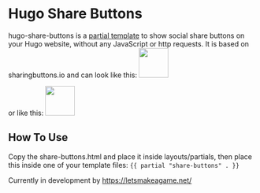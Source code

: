 # Hugo Share Buttons
hugo-share-buttons is a [partial template](https://gohugo.io/templates/partials/) to show social share buttons on your Hugo website, without any JavaScript or http requests.
It is based on sharingbuttons.io and can look like this:
<img src="https://letsmakeagame.net/github/hugo-share-buttons/hugo-share-buttons-small.png" height="60">

or like this:
<img src="https://letsmakeagame.net/github/hugo-share-buttons/hugo-share-buttons-medium.png" height="60">


## How To Use
Copy the share-buttons.html and place it inside layouts/partials,
then place this inside one of your template files:
``` {{ partial "share-buttons" . }} ```

Currently in development by https://letsmakeagame.net/